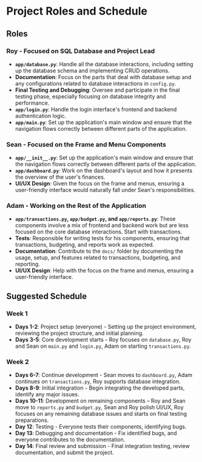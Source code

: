 # Project Roles and Schedule

## Roles

### Roy - Focused on SQL Database and Project Lead

- **`app/database.py`**: Handle all the database interactions, including setting up the database schema and implementing CRUD operations.
- **Documentation**: Focus on the parts that deal with database setup and any configurations related to database interactions in `config.py`.
- **Final Testing and Debugging**: Oversee and participate in the final testing phase, especially focusing on database integrity and performance.
- **`app/login.py`**: Handle the login interface's frontend and backend authentication logic.
- **`app/main.py`**: Set up the application's main window and ensure that the navigation flows correctly between different parts of the application.

### Sean - Focused on the Frame and Menu Components

- **`app/__init__.py`**: Set up the application's main window and ensure that the navigation flows correctly between different parts of the application.
- **`app/dashboard.py`**: Work on the dashboard's layout and how it presents the overview of the user's finances.
- **UI/UX Design**: Given the focus on the frame and menus, ensuring a user-friendly interface would naturally fall under Sean's responsibilities.

### Adam - Working on the Rest of the Application

- **`app/transactions.py`, `app/budget.py`, and `app/reports.py`**: These components involve a mix of frontend and backend work but are less focused on the core database interactions. Start with transactions.
- **Tests**: Responsible for writing tests for his components, ensuring that transactions, budgeting, and reports work as expected.
- **Documentation**: Contribute to the `docs/` folder by documenting the usage, setup, and features related to transactions, budgeting, and reporting.
- **UI/UX Design**: Help with the focus on the frame and menus, ensuring a user-friendly interface.

## Suggested Schedule

### Week 1

- **Days 1-2**: Project setup (everyone) - Setting up the project environment, reviewing the project structure, and initial planning.
- **Days 3-5**: Core development starts - Roy focuses on `database.py`, Roy and Sean on `main.py` and `login.py`, Adam on starting `transactions.py`.

### Week 2

- **Days 6-7**: Continue development - Sean moves to `dashboard.py`, Adam continues on `transactions.py`, Roy supports database integration.
- **Days 8-9**: Initial integration - Begin integrating the developed parts, identify any major issues.
- **Days 10-11**: Development on remaining components – Roy and Sean move to `reports.py` and `budget.py`, Sean and Roy polish UI/UX, Roy focuses on any remaining database issues and starts on final testing preparations.
- **Day 12**: Testing - Everyone tests their components, identifying bugs.
- **Day 13**: Debugging and documentation - Fix identified bugs, and everyone contributes to the documentation.
- **Day 14**: Final review and submission - Final integration testing, review documentation, and submit the project.

